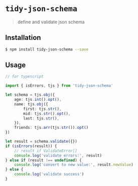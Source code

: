 # `tidy-json-schema`

> define and validate json schema

## Installation
```bash
$ npm install tidy-json-schema --save
```

## Usage

```typescript
// for typescript

import { isErrors, tjs } from 'tidy-json-schema'

let schema = tjs.obj({
    age: tjs.int().opt(),
    name: tjs.obj({
        first: tjs.str(),
        mid: tjs.str().opt(),
        last: tjs.str(),
    }),
    friends: tjs.arr(tjs.str()).opt()
})

let result = schema.validate({})
if (isErrors(result)) {
    // result if ValidateError[]
    console.log('validate errors:', result)
} else if (result !== undefined) {
    console.log('convert to new value:', result.newValue)
} else {
    console.log('validate success')
}
```

